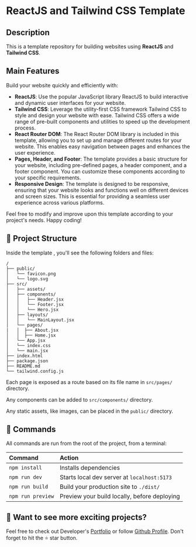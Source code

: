 # ReactJS and Tailwind CSS Template
<!-- ![alt text](imageurl) -->
## Description 

This is a template repository for building websites using **ReactJS** and **Tailwind CSS**.

## Main Features

Build your website quickly and efficiently with:

- **ReactJS**: Use the popular JavaScript library ReactJS to build interactive and dynamic user interfaces for your website.
- **Tailwind CSS**: Leverage the utility-first CSS framework Tailwind CSS to style and design your website with ease. Tailwind CSS offers a wide range of pre-built components and utilities to speed up the development process.
- **React Router DOM**: The React Router DOM library is included in this template, allowing you to set up and manage different routes for your website. This enables easy navigation between pages and enhances the user experience.
- **Pages, Header, and Footer**: The template provides a basic structure for your website, including pre-defined pages, a header component, and a footer component. You can customize these components according to your specific requirements.
- **Responsive Design**: The template is designed to be responsive, ensuring that your website looks and functions well on different devices and screen sizes. This is essential for providing a seamless user experience across various platforms.

Feel free to modify and improve upon this template according to your project's needs. Happy coding!

## 🚀 Project Structure

Inside the template , you'll see the following folders and files:

```
/
├── public/
│   └── favicon.png
│   └── logo.svg
├── src/
│   ├── assets/
│   ├── components/
│   │   ├── Header.jsx
│   │   └── Footer.jsx
│   │   └── Hero.jsx
│   ├── layouts/
│   │   └── MainLayout.jsx
│   └── pages/
|   │  ├── About.jsx
│   │  ├── Home.jsx
│   └── App.jsx
│   └── index.css
│   └── main.jsx
├── index.html
├── package.json
├── README.md
└── tailwind.config.js
```

Each page is exposed as a route based on its file name in `src/pages/` directory.

Any components can be added to `src/components/` directory.

Any static assets, like images, can be placed in the `public/` directory.

## 🧞 Commands

All commands are run from the root of the project, from a terminal:

| Command           | Action                                       |
| :---------------- | :------------------------------------------- |
| `npm install`     | Installs dependencies                        |
| `npm run dev`     | Starts local dev server at `localhost:5173`  |
| `npm run build`   | Build your production site to `./dist/`      |
| `npm run preview` | Preview your build locally, before deploying |

## 👀 Want to see more exciting projects?

Feel free to check out Developer's [Portfolio](https://maheshhbalwan.github.io) or follow [Github Profile](https://github.com/maheshhbalwan). Don't forget to hit the ⭐ star button.
